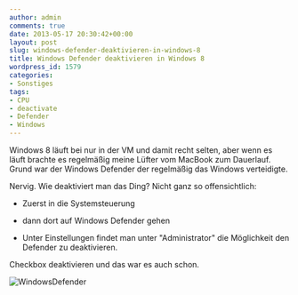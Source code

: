 ```yaml
---
author: admin
comments: true
date: 2013-05-17 20:30:42+00:00
layout: post
slug: windows-defender-deaktivieren-in-windows-8
title: Windows Defender deaktivieren in Windows 8
wordpress_id: 1579
categories:
- Sonstiges
tags:
- CPU
- deactivate
- Defender
- Windows
---
```


Windows 8 läuft bei nur in der VM und damit recht selten, aber wenn es läuft brachte es regelmäßig meine Lüfter vom MacBook zum Dauerlauf. Grund war der Windows Defender der regelmäßig das Windows verteidigte.




Nervig. Wie deaktiviert man das Ding? Nicht ganz so offensichtlich:






  * Zuerst in die Systemsteuerung


  * dann dort auf Windows Defender gehen


  * Unter Einstellungen findet man unter "Administrator" die Möglichkeit den Defender zu deaktivieren.




Checkbox deaktivieren und das war es auch schon.




![WindowsDefender](https://andydunkel.net/assets/uploads/2013/05/WindowsDefender.png)
